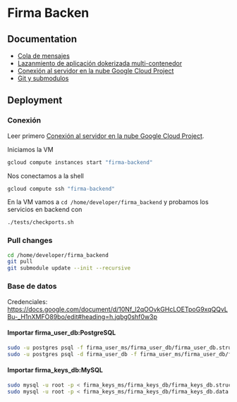 # Firma Backen

## Documentation
* [Cola de mensajes](./documentation/Message%20Queue.md)
* [Lazanmiento de aplicación dokerizada multi-contenedor](./documentation/Dockerization.md)
* [Conexión al servidor en la nube Google Cloud Project](./documentation/Google%20Cloud%20Project.md)
* [Git y submodulos](./documentation/Git.md)

## Deployment
### Conexión 
Leer primero [Conexión al servidor en la nube Google Cloud Project](./documentation/Google%20Cloud%20Project.md).

Iniciamos la VM
```bash
gcloud compute instances start "firma-backend"
```
Nos conectamos a la shell
```bash
gcloud compute ssh "firma-backend"
```
En la VM vamos a `cd /home/developer/firma_backend` y probamos los servicios en backend con 
```bash
./tests/checkports.sh
```
### Pull changes
```bash
cd /home/developer/firma_backend
git pull
git submodule update --init --recursive
```
### Base de datos
Credenciales: https://docs.google.com/document/d/10Nf_l2qOOvkGHcLOETpoG9xqQQvLBu-_H1nXMFO89bo/edit#heading=h.jqbg0shf0w3p
#### Importar firma_user_db:PostgreSQL
```bash
sudo -u postgres psql -f firma_user_ms/firma_user_db/firma_user_db.structure.sql
sudo -u postgres psql -d firma_user_db -f firma_user_ms/firma_user_db/firma_user_db.user.data.sql
```
#### Importar firma_keys_db:MySQL
```bash
sudo mysql -u root -p < firma_keys_ms/firma_keys_db/firma_keys_db.structure.sql
sudo mysql -u root -p < firma_keys_ms/firma_keys_db/firma_keys_db.data.sql
```